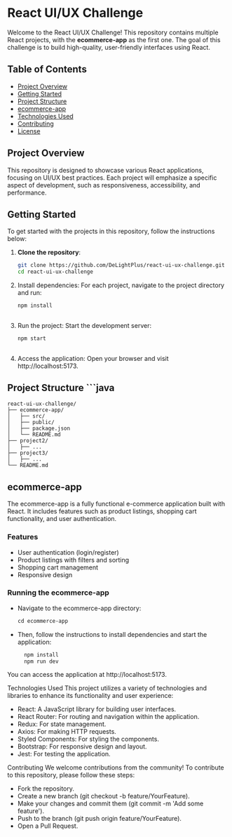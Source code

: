 # React UI/UX Challenge

Welcome to the React UI/UX Challenge! This repository contains multiple React projects, with the **ecommerce-app** as the first one. The goal of this challenge is to build high-quality, user-friendly interfaces using React.

## Table of Contents

- [Project Overview](#project-overview)
- [Getting Started](#getting-started)
- [Project Structure](#project-structure)
- [ecommerce-app](#ecommerce-app)
- [Technologies Used](#technologies-used)
- [Contributing](#contributing)
- [License](#license)

## Project Overview

This repository is designed to showcase various React applications, focusing on UI/UX best practices. Each project will emphasize a specific aspect of development, such as responsiveness, accessibility, and performance.

## Getting Started

  To get started with the projects in this repository, follow the instructions below:
  
  1. **Clone the repository**:
     ```bash
     git clone https://github.com/DeLightPlus/react-ui-ux-challenge.git
     cd react-ui-ux-challenge
     
  2. Install dependencies: For each project, navigate to the project directory and run:
     ```bash
     npm install
  
  3. Run the project: Start the development server:
     ```bash
     npm start
  
  4. Access the application: Open your browser and visit http://localhost:5173.
  
## Project Structure  ```java
    react-ui-ux-challenge/
    ├── ecommerce-app/
    │   ├── src/
    │   ├── public/
    │   ├── package.json
    │   └── README.md
    ├── project2/
    │   ├── ...
    ├── project3/
    │   ├── ...
    └── README.md

## ecommerce-app
The ecommerce-app is a fully functional e-commerce application built with React. 
It includes features such as product listings, shopping cart functionality, and user authentication.
### Features
  - User authentication (login/register)
  - Product listings with filters and sorting
  - Shopping cart management
  - Responsive design

### Running the ecommerce-app
* Navigate to the ecommerce-app directory:
   ```markdown
   cd ecommerce-app

* Then, follow the instructions to install dependencies and start the application:
  ```bash
    npm install
    npm run dev
You can access the application at http://localhost:5173.

Technologies Used This project utilizes a variety of technologies and libraries to enhance its functionality and user experience:

  - React: A JavaScript library for building user interfaces.
  - React Router: For routing and navigation within the application.
  - Redux: For state management.
  - Axios: For making HTTP requests.
  - Styled Components: For styling the components.
  - Bootstrap: For responsive design and layout.
  - Jest: For testing the application.

Contributing We welcome contributions from the community! To contribute to this repository, please follow these steps:

  - Fork the repository.
  - Create a new branch (git checkout -b feature/YourFeature).
  - Make your changes and commit them (git commit -m 'Add some feature').
  - Push to the branch (git push origin feature/YourFeature).
  - Open a Pull Request.
